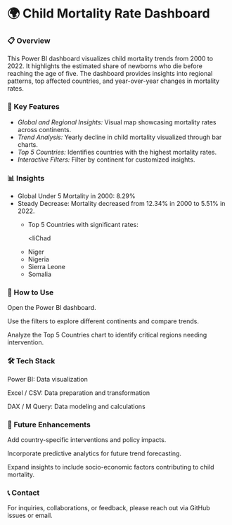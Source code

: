 <h1>🌍 Child Mortality Rate Dashboard </h1>

<h3>📋 Overview</h3>

<p>This Power BI dashboard visualizes child mortality trends from 2000 to 2022. It highlights the estimated share of newborns who die before reaching the age of five. The dashboard provides insights into regional patterns, top affected countries, and year-over-year changes in mortality rates.</p>

<h3>🔹 Key Features</h3>
<ul>
<li><em>Global and Regional Insights:</em> Visual map showcasing mortality rates across continents.</li>

<li><em>Trend Analysis: </em>Yearly decline in child mortality visualized through bar charts.</li>

<li><em>Top 5 Countries:</em> Identifies countries with the highest mortality rates.</li>

<li><em>Interactive Filters: </em>Filter by continent for customized insights.</li>
</ul>
<h3>📊 Insights</h3>
<ul>
<li>Global Under 5 Mortality in 2000: 8.29%</li>

<li>Steady Decrease: Mortality decreased from 12.34% in 2000 to 5.51% in 2022.</li>
<ul>
<li>Top 5 Countries with significant rates:

<liChad</li>

<li>Niger</li>

<li>Nigeria</li>

<li>Sierra Leone</li>

<li>Somalia</li>
</ul></li></ul>
<h3>📌 How to Use</h3>

Open the Power BI dashboard.

Use the filters to explore different continents and compare trends.

Analyze the Top 5 Countries chart to identify critical regions needing intervention.

<h3>🛠 Tech Stack</h3>

Power BI: Data visualization

Excel / CSV: Data preparation and transformation

DAX / M Query: Data modeling and calculations

<h3>🚀 Future Enhancements</h3>

Add country-specific interventions and policy impacts.

Incorporate predictive analytics for future trend forecasting.

Expand insights to include socio-economic factors contributing to child mortality.

<h3>📞 Contact</h3>

For inquiries, collaborations, or feedback, please reach out via GitHub issues or email.

